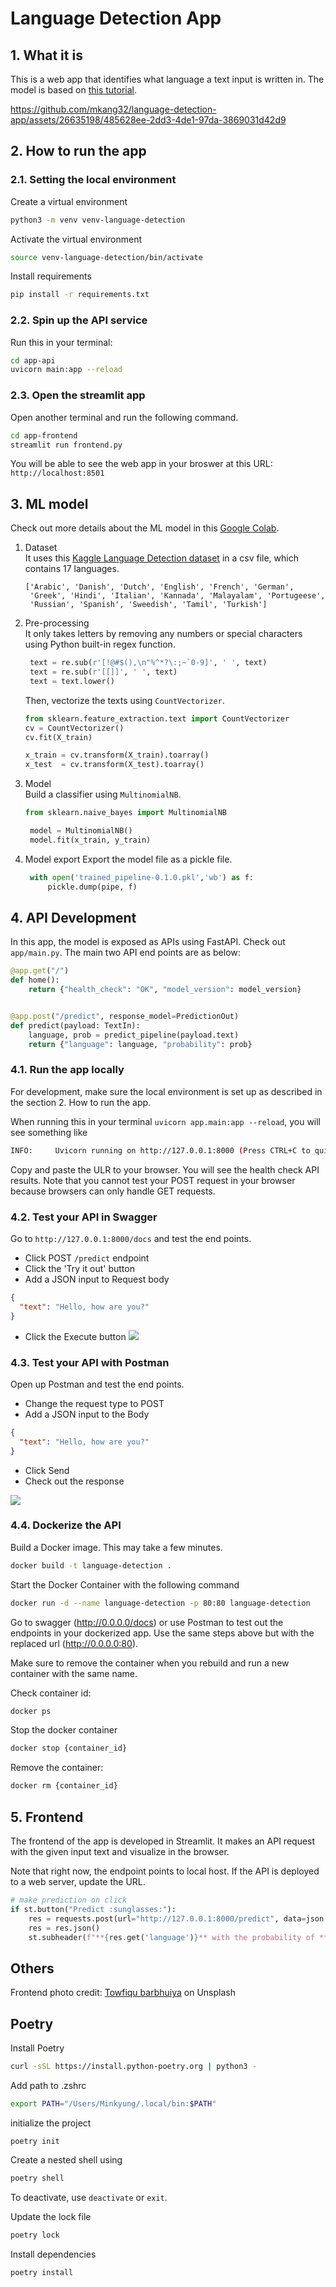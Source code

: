 # Language Detection App
## 1. What it is
This is a web app that identifies what language a text input is written in. The model is based on [this tutorial](https://github.com/AssemblyAI-Examples/ml-fastapi-docker-heroku).


https://github.com/mkang32/language-detection-app/assets/26635198/485628ee-2dd3-4de1-97da-3869031d42d9


## 2. How to run the app
### 2.1. Setting the local environment
Create a virtual environment
```bash
python3 -m venv venv-language-detection
```
Activate the virtual environment 
```bash
source venv-language-detection/bin/activate
```
Install requirements
```bash
pip install -r requirements.txt
```

### 2.2. Spin up the API service
Run this in your terminal:
```bash
cd app-api
uvicorn main:app --reload
```

### 2.3. Open the streamlit app
Open another terminal and run the following command. 
```bash
cd app-frontend
streamlit run frontend.py
```
You will be able to see the web app in your broswer at this URL:
```http://localhost:8501```


## 3. ML model
Check out more details about the ML model in this [Google Colab](https://colab.research.google.com/drive/1uaALcaatvxOu42IhQA4r0bahfdpw-Z7v?usp=sharing).

1. Dataset   
It uses this [Kaggle Language Detection dataset](https://www.kaggle.com/datasets/basilb2s/language-detection) in a csv file, which contains 17 languages.
   ```text
   ['Arabic', 'Danish', 'Dutch', 'English', 'French', 'German',
    'Greek', 'Hindi', 'Italian', 'Kannada', 'Malayalam', 'Portugeese',
    'Russian', 'Spanish', 'Sweedish', 'Tamil', 'Turkish']
   ```

2. Pre-processing  
It only takes letters by removing any numbers or special characters using Python built-in regex function.
   ```python
    text = re.sub(r'[!@#$(),\n"%^*?\:;~`0-9]', ' ', text)
    text = re.sub(r'[[]]', ' ', text)
    text = text.lower()
   ```

    Then, vectorize the texts using `CountVectorizer`.
    ```python
    from sklearn.feature_extraction.text import CountVectorizer
    cv = CountVectorizer()
    cv.fit(X_train)
    
    x_train = cv.transform(X_train).toarray()
    x_test  = cv.transform(X_test).toarray()
    ```

3. Model  
Build a classifier using `MultinomialNB`.
   ```python
   from sklearn.naive_bayes import MultinomialNB

    model = MultinomialNB()
    model.fit(x_train, y_train)
   ```
   
4. Model export 
Export the model file as a pickle file.
   ```python
    with open('trained_pipeline-0.1.0.pkl','wb') as f:
        pickle.dump(pipe, f)
    ```

## 4. API Development
In this app, the model is exposed as APIs using FastAPI. Check out `app/main.py`. The main two API end points are as below:

```python
@app.get("/")
def home():
    return {"health_check": "OK", "model_version": model_version}


@app.post("/predict", response_model=PredictionOut)
def predict(payload: TextIn):
    language, prob = predict_pipeline(payload.text)
    return {"language": language, "probability": prob}
```

### 4.1. Run the app locally
For development, make sure the local environment is set up as described in the section 2. How to run the app. 

When running this in your terminal `uvicorn app.main:app --reload`, you will see something like
```bash
INFO:     Uvicorn running on http://127.0.0.1:8000 (Press CTRL+C to quit)
```
Copy and paste the ULR to your browser. You will see the health check API results.
Note that you cannot test your POST request in your browser because browsers can only handle GET requests.

### 4.2. Test your API in Swagger 
Go to `http://127.0.0.1:8000/docs` and test the end points.
- Click POST `/predict` endpoint 
- Click the 'Try it out' button
- Add a JSON input to Request body
```json
{
  "text": "Hello, how are you?"
}
```
- Click the Execute button
![](images/test_swagger.png)

### 4.3. Test your API with Postman
Open up Postman and test the end points. 
- Change the request type to POST
- Add a JSON input to the Body
```json
{
  "text": "Hello, how are you?"
}
```
- Click Send
- Check out the response

![](images/test_postman.png)

### 4.4. Dockerize the API
Build a Docker image. This may take a few minutes.
```bash
docker build -t language-detection .
```

Start the Docker Container with the following command
```bash
docker run -d --name language-detection -p 80:80 language-detection
```

Go to swagger (http://0.0.0.0/docs) or use Postman to test out the endpoints in your dockerized app. Use the same steps above but with the replaced url (http://0.0.0.0:80).

Make sure to remove the container when you rebuild and run a new container with the same name.

Check container id: 
```bash
docker ps 
```
Stop the docker container
```bash
docker stop {container_id}
```

Remove the container: 
```bash
docker rm {container_id}
```

## 5. Frontend
The frontend of the app is developed in Streamlit. It makes an API request with the given input text and visualize in the browser.

Note that right now, the endpoint points to local host. If the API is deployed to a web server, update the URL. 
```python
# make prediction on click
if st.button("Predict :sunglasses:"):
    res = requests.post(url="http://127.0.0.1:8000/predict", data=json.dumps({"text": text}))
    res = res.json()
    st.subheader(f"**{res.get('language')}** with the probability of **{res.get('probability')}**")
```

## Others
Frontend photo credit: [Towfiqu barbhuiya](https://unsplash.com/@towfiqu999999?utm_source=unsplash&utm_medium=referral&utm_content=creditCopyText) on Unsplash


## Poetry 
Install Poetry 
```bash
curl -sSL https://install.python-poetry.org | python3 -
```
Add path to .zshrc
```bash
export PATH="/Users/Minkyung/.local/bin:$PATH"
```
initialize the project
```
poetry init
```

Create a nested shell using 
```bash
poetry shell
```
To deactivate, use `deactivate` or `exit`. 

Update the lock file 
```bash
poetry lock
```
Install dependencies
```bash
poetry install
```

